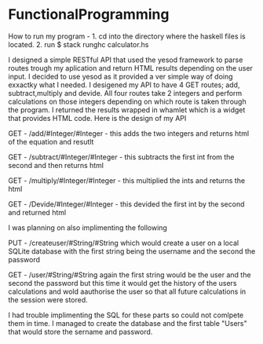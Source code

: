 # FunctionalProgramming

How to run my program - 1. cd into the directory where the haskell files is located.
                        2. run $ stack runghc calculator.hs
                      
I designed a simple RESTful API that used the yesod framework to parse  routes trough my aplication and return HTML results depending on the user input. I decided to use yesod as it provided a ver simple way of doing exxactky what I needed. I desigened my API to have 4 GET routes; add, subtract,multiply and devide. All four routes take 2 integers and perform calculations on those integers depending on which route is taken through the program. I returned the results wrapped in whamlet which is a widget that provides HTML code.
Here is the design of my API

GET - /add/#Integer/#Integer - this adds the two integers and returns html of the equation and resutlt

GET - /subtract/#Integer/#Integer - this subtracts the first int from the second and then returns html

GET - /multiply/#Integer/#Integer - this multiplied the ints and returns the html

GET - /Devide/#Integer/#Integer - this devided the first int by the second and returned html


I was planning on also implimenting the following

PUT - /createuser/#String/#String which would create a user on a local SQLite database with the first string being the username and the second the password

GET - /user/#String/#String again the first string would be the user and the second the password but this time it would get the history of the users calculations and wold aauthorise the user so that all future calculations in the session were stored.

I had trouble implimenting the SQL for these parts so could not comlpete them in time. I managed to create the database and the first table "Users" that would store the sername and password. 
